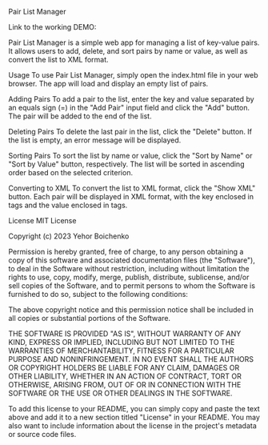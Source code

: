 Pair List Manager

Link to the working DEMO:

Pair List Manager is a simple web app for managing a list of key-value pairs. It allows users to add, delete, and sort pairs by name or value, as well as convert the list to XML format.

Usage
To use Pair List Manager, simply open the index.html file in your web browser. The app will load and display an empty list of pairs.

Adding Pairs
To add a pair to the list, enter the key and value separated by an equals sign (=) in the "Add Pair" input field and click the "Add" button. The pair will be added to the end of the list.

Deleting Pairs
To delete the last pair in the list, click the "Delete" button. If the list is empty, an error message will be displayed.

Sorting Pairs
To sort the list by name or value, click the "Sort by Name" or "Sort by Value" button, respectively. The list will be sorted in ascending order based on the selected criterion.

Converting to XML
To convert the list to XML format, click the "Show XML" button. Each pair will be displayed in XML format, with the key enclosed in <name> tags and the value enclosed in <value> tags.

License
MIT License

Copyright (c) 2023 Yehor Boichenko

Permission is hereby granted, free of charge, to any person obtaining a copy of this software and associated documentation files (the "Software"), to deal in the Software without restriction, including without limitation the rights to use, copy, modify, merge, publish, distribute, sublicense, and/or sell copies of the Software, and to permit persons to whom the Software is furnished to do so, subject to the following conditions:

The above copyright notice and this permission notice shall be included in all copies or substantial portions of the Software.

THE SOFTWARE IS PROVIDED "AS IS", WITHOUT WARRANTY OF ANY KIND, EXPRESS OR IMPLIED, INCLUDING BUT NOT LIMITED TO THE WARRANTIES OF MERCHANTABILITY, FITNESS FOR A PARTICULAR PURPOSE AND NONINFRINGEMENT. IN NO EVENT SHALL THE AUTHORS OR COPYRIGHT HOLDERS BE LIABLE FOR ANY CLAIM, DAMAGES OR OTHER LIABILITY, WHETHER IN AN ACTION OF CONTRACT, TORT OR OTHERWISE, ARISING FROM, OUT OF OR IN CONNECTION WITH THE SOFTWARE OR THE USE OR OTHER DEALINGS IN THE SOFTWARE.

To add this license to your README, you can simply copy and paste the text above and add it to a new section titled "License" in your README. You may also want to include information about the license in the project's metadata or source code files.
